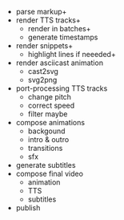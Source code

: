
- parse markup+
- render TTS tracks+
	- render in batches+
	- generate timestamps 
- render snippets+
	- highlight lines if neeeded+
- render asciicast animation
	- cast2svg
	- svg2png
- port-processing TTS tracks
	- change pitch
	- correct speed
	- filter maybe
- compose animations
	- backgound
	- intro & outro
	- transitions
	- sfx
- generate subtitles
- compose final video
	- animation
	- TTS
	- subtitles
- publish

